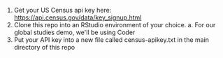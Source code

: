 1. Get your US Census api key here: https://api.census.gov/data/key_signup.html
2. Clone this repo into an RStudio environment of your choice.
   a. For our global studies demo, we'll be using Coder  
4. Put your API key into a new file called census-apikey.txt in the main directory of this repo
